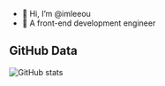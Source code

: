 - 👋 Hi, I’m @imleeou
- 👀 A front-end development engineer


## GitHub Data

![GitHub stats](https://github-readme-stats.vercel.app/api?username=imleeou&count_private=true&show_icons=true&theme=swift&hide=prs,contribs)

